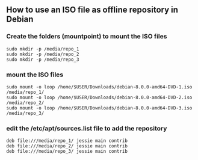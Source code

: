 ## How to use an ISO file as offline repository in Debian

### Create the folders (mountpoint) to mount the ISO files
```
sudo mkdir -p /media/repo_1
sudo mkdir -p /media/repo_2
sudo mkdir -p /media/repo_3
```
### mount the ISO files
```
sudo mount -o loop /home/$USER/Downloads/debian-8.0.0-amd64-DVD-1.iso /media/repo_1/
sudo mount -o loop /home/$USER/Downloads/debian-8.0.0-amd64-DVD-2.iso /media/repo_2/
sudo mount -o loop /home/$USER/Downloads/debian-8.0.0-amd64-DVD-3.iso /media/repo_3/
```
### edit the /etc/apt/sources.list file to add the repository
```
deb file:///media/repo_1/ jessie main contrib
deb file:///media/repo_2/ jessie main contrib
deb file:///media/repo_3/ jessie main contrib
```
